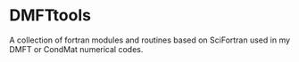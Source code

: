 # DMFTtools
A collection of fortran modules and routines based on SciFortran used in my DMFT or CondMat numerical codes.
